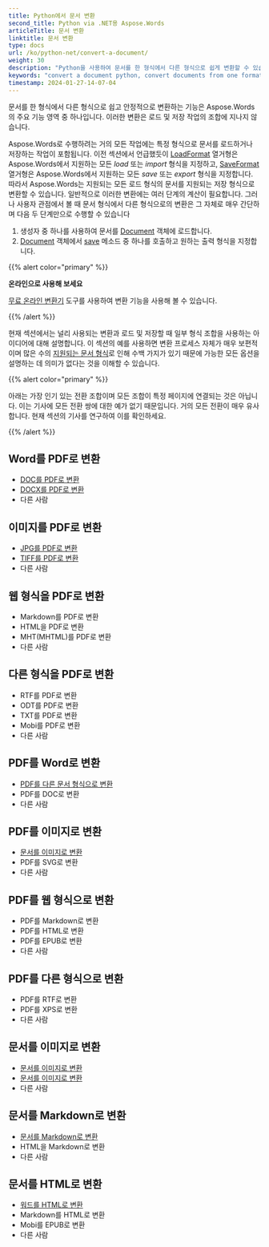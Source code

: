 ```yaml
---
title: Python에서 문서 변환
second_title: Python via .NET용 Aspose.Words
articleTitle: 문서 변환
linktitle: 문서 변환
type: docs
url: /ko/python-net/convert-a-document/
weight: 30
description: "Python을 사용하여 문서를 한 형식에서 다른 형식으로 쉽게 변환할 수 있습니다. DOCX 또는 DOC와 같은 Microsoft Word 형식, ODT 또는 OTT와 같은 OpenDocument 형식, HTML 또는 XHTML과 같은 웹 형식, MarkDown 또는 TXT와 같은 텍스트 형식 등과 같이 가장 널리 사용되는 모든 형식으로 작업할 수 있습니다."
keywords: "convert a document python, convert documents from one format to another python, convert to markdown python, convert pdf to docx python, convert docx to pdf python, convert doc to pdf python, convert a document Aspose for Python"
timestamp: 2024-01-27-14-07-04
---
```


문서를 한 형식에서 다른 형식으로 쉽고 안정적으로 변환하는 기능은 Aspose.Words의 주요 기능 영역 중 하나입니다. 이러한 변환은 로드 및 저장 작업의 조합에 지나지 않습니다.

Aspose.Words로 수행하려는 거의 모든 작업에는 특정 형식으로 문서를 로드하거나 저장하는 작업이 포함됩니다. 이전 섹션에서 언급했듯이 [LoadFormat](https://reference.aspose.com/words/python-net/aspose.words/loadformat/) 열거형은 Aspose.Words에서 지원하는 모든 *load* 또는 *import* 형식을 지정하고, [SaveFormat](https://reference.aspose.com/words/python-net/aspose.words/saveformat/) 열거형은 Aspose.Words에서 지원하는 모든 *save* 또는 *export* 형식을 지정합니다. 따라서 Aspose.Words는 지원되는 모든 로드 형식의 문서를 지원되는 저장 형식으로 변환할 수 있습니다. 일반적으로 이러한 변환에는 여러 단계의 계산이 필요합니다. 그러나 사용자 관점에서 볼 때 문서 형식에서 다른 형식으로의 변환은 그 자체로 매우 간단하며 다음 두 단계만으로 수행할 수 있습니다

1. 생성자 중 하나를 사용하여 문서를 [Document](https://reference.aspose.com/words/python-net/aspose.words/document/) 객체에 로드합니다.
1. [Document](https://reference.aspose.com/words/python-net/aspose.words/document/) 객체에서 [save](https://reference.aspose.com/words/python-net/aspose.words/document/save/) 메소드 중 하나를 호출하고 원하는 출력 형식을 지정합니다.

{{% alert color="primary" %}}

**온라인으로 사용해 보세요**

[무료 온라인 변환기](https://products.aspose.app/words/conversion) 도구를 사용하여 변환 기능을 사용해 볼 수 있습니다.

{{% /alert %}}

현재 섹션에서는 널리 사용되는 변환과 로드 및 저장할 때 일부 형식 조합을 사용하는 아이디어에 대해 설명합니다. 이 섹션의 예를 사용하면 변환 프로세스 자체가 매우 보편적이며 많은 수의 [지원되는 문서 형식](/words/ko/python-net/supported-document-formats/)로 인해 수백 가지가 있기 때문에 가능한 모든 옵션을 설명하는 데 의미가 없다는 것을 이해할 수 있습니다.

{{% alert color="primary" %}}

아래는 가장 인기 있는 전환 조합이며 모든 조합이 특정 페이지에 연결되는 것은 아닙니다. 이는 기사에 모든 전환 쌍에 대한 예가 없기 때문입니다. 거의 모든 전환이 매우 유사합니다. 현재 섹션의 기사를 연구하여 이를 확인하세요.

{{% /alert %}}

<div class="row">
		<div class="col-md-4">
				<h2>Word를 PDF로 변환</h2>
						<ul>
								<li><a href="/words/python-net/convert-a-document-to-pdf/#converting-doc-or-docx-to-pdf">DOC를 PDF로 변환</a></li>
								<li><a href="/words/python-net/convert-a-document-to-pdf/#converting-doc-or-docx-to-pdf">DOCX를 PDF로 변환</a></li>
								<li>다른 사람</li>
						</ul>
				<h2>이미지를 PDF로 변환</h2>
						<ul>
								<li><a href="/words/python-net/convert-a-document-to-pdf/#convert-an-image-to-pdf">JPG를 PDF로 변환</a></li>
								<li><a href="/words/python-net/convert-a-document-to-pdf/#convert-an-image-to-pdf">TIFF를 PDF로 변환</a></li>
								<li>다른 사람</li>
						</ul>
				<h2>웹 형식을 PDF로 변환</h2>
						<ul>
								<li>Markdown를 PDF로 변환</li>
								<li>HTML을 PDF로 변환</li>
								<li>MHT(MHTML)를 PDF로 변환</li>
								<li>다른 사람</li>
						</ul>
				<h2>다른 형식을 PDF로 변환</h2>
						<ul>
								<li>RTF를 PDF로 변환</li>
								<li>ODT를 PDF로 변환</li>
								<li>TXT를 PDF로 변환</li>
								<li>Mobi를 PDF로 변환</li>
								<li>다른 사람</li>
						</ul>
		</div>
		<div class="col-md-4">
				<h2>PDF를 Word로 변환</h2>
						<ul>
								<li><a href="/words/ko/python-net/convert-pdf-to-other-document-formats/">PDF를 다른 문서 형식으로 변환</a></li>
        <li>PDF를 DOC로 변환</li>
								<li>다른 사람</li>
						</ul>
				<h2>PDF를 이미지로 변환</h2>
						<ul>
								<li><a href="/words/ko/python-net/convert-a-document-to-an-image/">문서를 이미지로 변환</a></li>
        <li>PDF를 SVG로 변환</li>
								<li>다른 사람</li>
						</ul>
				<h2>PDF를 웹 형식으로 변환</h2>
						<ul>
        <li>PDF를 Markdown로 변환</li>
								<li>PDF를 HTML로 변환</li>
								<li>PDF를 EPUB로 변환</li>
								<li>다른 사람</li>
						</ul>
				<h2>PDF를 다른 형식으로 변환</h2>
						<ul>
								<li>PDF를 RTF로 변환</li>
								<li>PDF를 XPS로 변환</li>
								<li>다른 사람</li>
						</ul>
		</div>
		<div class="col-md-4">
				<h2>문서를 이미지로 변환</h2>
						<ul>
								<li><a href="/words/ko/python-net/convert-a-document-to-an-image/">문서를 이미지로 변환</a></li>
								<li><a href="/words/ko/python-net/convert-a-document-to-an-image/">문서를 이미지로 변환</a></li>
								<li>다른 사람</li>
						</ul>
				<h2>문서를 Markdown로 변환</h2>
						<ul>
								<li><a href="/words/ko/python-net/convert-a-document-to-markdown/">문서를 Markdown로 변환</a></li>
								<li>HTML을 Markdown로 변환</li>
								<li>다른 사람</li>
						</ul>
				<h2>문서를 HTML로 변환</h2>
						<ul>
								<li><a href="/words/python-net/convert-a-document-to-html-mhtml-or-epub/#convert-a-document">워드를 HTML로 변환</a></li>
								<li>Markdown를 HTML로 변환</li>
								<li>Mobi를 EPUB로 변환</li>
								<li>다른 사람</li>
						</ul>
		</div>
</div>
